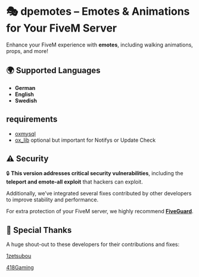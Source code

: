 
# 🎭 dpemotes – Emotes & Animations for Your FiveM Server  

Enhance your FiveM experience with **emotes**, including walking animations, props, and more!

## 🌍 Supported Languages

- **German**
- **English**
- **Swedish**

## requirements
- [oxmysql](https://github.com/overextended/oxmysql)
- [ox_lib](https://github.com/overextended/ox_lib) optional but important for Notifys or Update Check

## ⚠️ Security

🔒 **This version addresses critical security vulnerabilities**, including the **teleport and emote-all exploit** that hackers can exploit.  

Additionally, we’ve integrated several fixes contributed by other developers to improve stability and performance.  

For extra protection of your FiveM server, we highly recommend **[FiveGuard](https://fiveguard.net/)**.  

## 🙏 Special Thanks

A huge shout-out to these developers for their contributions and fixes:

[1zetsubou](https://github.com/1zetsubou)

[418Gaming](https://github.com/418Gaming)

